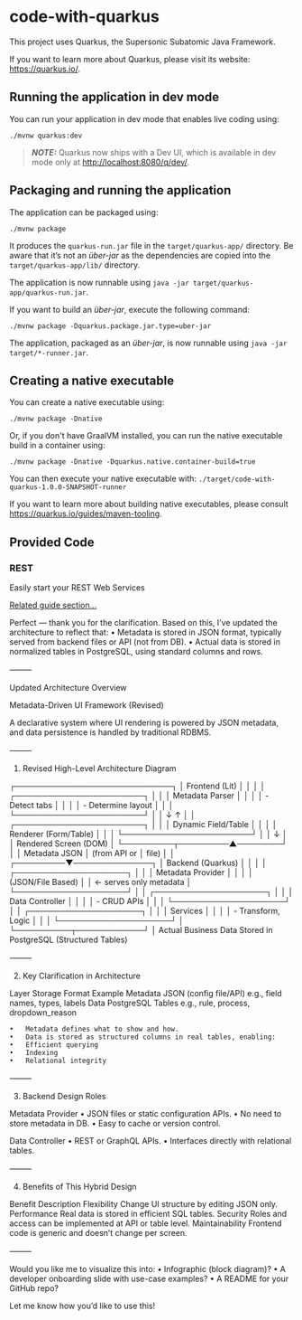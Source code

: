 # code-with-quarkus

This project uses Quarkus, the Supersonic Subatomic Java Framework.

If you want to learn more about Quarkus, please visit its website: <https://quarkus.io/>.

## Running the application in dev mode

You can run your application in dev mode that enables live coding using:

```shell script
./mvnw quarkus:dev
```

> **_NOTE:_**  Quarkus now ships with a Dev UI, which is available in dev mode only at <http://localhost:8080/q/dev/>.

## Packaging and running the application

The application can be packaged using:

```shell script
./mvnw package
```

It produces the `quarkus-run.jar` file in the `target/quarkus-app/` directory.
Be aware that it’s not an _über-jar_ as the dependencies are copied into the `target/quarkus-app/lib/` directory.

The application is now runnable using `java -jar target/quarkus-app/quarkus-run.jar`.

If you want to build an _über-jar_, execute the following command:

```shell script
./mvnw package -Dquarkus.package.jar.type=uber-jar
```

The application, packaged as an _über-jar_, is now runnable using `java -jar target/*-runner.jar`.

## Creating a native executable

You can create a native executable using:

```shell script
./mvnw package -Dnative
```

Or, if you don't have GraalVM installed, you can run the native executable build in a container using:

```shell script
./mvnw package -Dnative -Dquarkus.native.container-build=true
```

You can then execute your native executable with: `./target/code-with-quarkus-1.0.0-SNAPSHOT-runner`

If you want to learn more about building native executables, please consult <https://quarkus.io/guides/maven-tooling>.

## Provided Code

### REST

Easily start your REST Web Services

[Related guide section...](https://quarkus.io/guides/getting-started-reactive#reactive-jax-rs-resources)

Perfect — thank you for the clarification. Based on this, I’ve updated the architecture to reflect that:
	•	Metadata is stored in JSON format, typically served from backend files or API (not from DB).
	•	Actual data is stored in normalized tables in PostgreSQL, using standard columns and rows.

⸻

Updated Architecture Overview

Metadata-Driven UI Framework (Revised)

A declarative system where UI rendering is powered by JSON metadata, and data persistence is handled by traditional RDBMS.

⸻

1. Revised High-Level Architecture Diagram

┌────────────────────────────┐
│      Frontend (Lit)        │
│                            │
│ ┌───────────────────────┐  │
│ │ Metadata Parser       │  │
│ │ - Detect tabs         │  │
│ │ - Determine layout    │  │
│ └───────────────────────┘  │
│         ↓       ↑          │
│ ┌───────────────────────┐  │
│ │ Dynamic Field/Table   │  │
│ │ Renderer (Form/Table) │  │
│ └───────────────────────┘  │
│         ↓                  │
│  Rendered Screen (DOM)     │
└─────────┬─────────▲────────┘
          │         │
    Metadata JSON   │
     (from API or   │
       file)        │
                    │
          ┌─────────▼──────────────┐
          │   Backend (Quarkus)    │
          │                        │
          │ ┌────────────────────┐ │
          │ │ Metadata Provider  │ │
          │ │ (JSON/File Based)  │ │  ← serves only metadata
          │ └────────────────────┘ │
          │ ┌────────────────────┐ │
          │ │ Data Controller    │ │
          │ │ - CRUD APIs        │ │
          │ └────────────────────┘ │
          │ ┌────────────────────┐ │
          │ │ Services           │ │
          │ │ - Transform, Logic │ │
          │ └────────────────────┘ │
          └──────────┬────────────┘
                     │
              Actual Business Data
                Stored in PostgreSQL
                (Structured Tables)



⸻

2. Key Clarification in Architecture

Layer	Storage Format	Example
Metadata	JSON (config file/API)	e.g., field names, types, labels
Data	PostgreSQL Tables	e.g., rule, process, dropdown_reason

	•	Metadata defines what to show and how.
	•	Data is stored as structured columns in real tables, enabling:
	•	Efficient querying
	•	Indexing
	•	Relational integrity

⸻

3. Backend Design Roles

Metadata Provider
	•	JSON files or static configuration APIs.
	•	No need to store metadata in DB.
	•	Easy to cache or version control.

Data Controller
	•	REST or GraphQL APIs.
	•	Interfaces directly with relational tables.

⸻

4. Benefits of This Hybrid Design

Benefit	Description
Flexibility	Change UI structure by editing JSON only.
Performance	Real data is stored in efficient SQL tables.
Security	Roles and access can be implemented at API or table level.
Maintainability	Frontend code is generic and doesn’t change per screen.



⸻

Would you like me to visualize this into:
	•	Infographic (block diagram)?
	•	A developer onboarding slide with use-case examples?
	•	A README for your GitHub repo?

Let me know how you’d like to use this!




